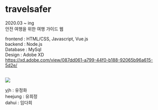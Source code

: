 # travelsafer
2020.03 ~ ing<br>
안전 여행을 위한 여행 가이드 웹 

frontend : HTML/CSS, Javascript, Vue.js <br>
backend : Node.js <br>
Database : MySql <br>
Design : Adobe XD<br>
https://xd.adobe.com/view/087dd061-a799-44f0-b188-92065b96a615-5d2e/
<br><br>

<img src="https://user-images.githubusercontent.com/48953703/92549653-bc82ed00-f294-11ea-9d04-0afdee38fd96.png"></img>

yjh : 유정화<br>
heejung : 유희정<br>
dahui : 임다희
